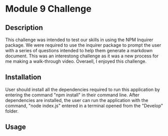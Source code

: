 # Module 9 Challenge

## Description
This challenge was intended to test our skills in using the NPM Inquirer package.  We were required to use the inquirer package to prompt the user with a series of questions intended to help them generate a markdown document.  This was an interestong challenge as it was a new process for me making a walk-through video.  Overaell, I enjoyed this challenge.

## Installation
User should install all the dependencies required to run this application by entering the command "npm install" in their command line.  After dependencies are installed, the user can run the application with the command, "node index.js" entered in a terminal opened from the "Develop" folder.

## Usage
